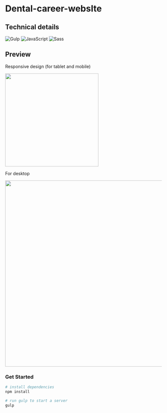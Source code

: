 # Dental-career-websIte

## Technical details
![Gulp](https://img.shields.io/badge/Gulp-CF4647?style=for-the-badge&logo=gulp&logoColor=white)
![JavaScript](https://img.shields.io/badge/JavaScript-323330?style=for-the-badge&logo=javascript&logoColor=F7DF1E)
![Sass](https://img.shields.io/badge/Sass-CC6699?style=for-the-badge&logo=sass&logoColor=white)

## Preview

Responsive design (for tablet and mobile)

<img width="300px" src="https://user-images.githubusercontent.com/95074782/193208588-6631548d-15cd-4bfd-9326-aefdf2226de7.gif" />

For desktop

<img width="600px" src="https://user-images.githubusercontent.com/95074782/193208758-8b2e782d-9579-4b54-a2d8-5a11aa989a62.gif" />

### Get Started
``` bash
# install dependencies
npm install

# run gulp to start a server
gulp

```
